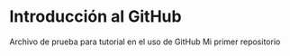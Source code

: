 
# Introducción al GitHub
Archivo de prueba para tutorial en el uso de GitHub
Mi primer repositorio
